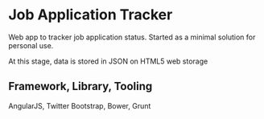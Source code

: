 Job Application Tracker
===========
Web app to tracker job application status. Started as a minimal solution for personal use.

At this stage, data is stored in JSON on HTML5 web storage

Framework, Library, Tooling
------
AngularJS, Twitter Bootstrap, Bower, Grunt

